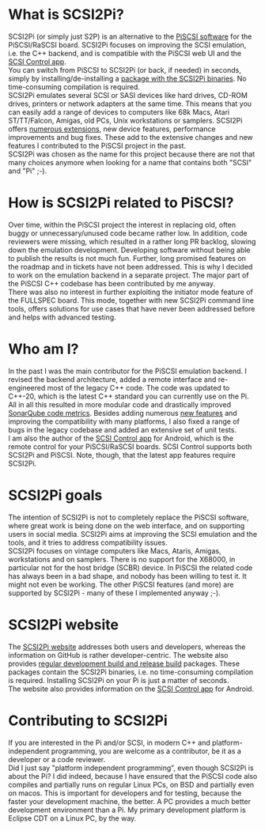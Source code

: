 # What is SCSI2Pi?

SCSI2Pi (or simply just S2P) is an alternative to the <a href="https://github.com/PiSCSI/piscsi" target="blank">PiSCSI software</a> for the PiSCSI/RaSCSI board. SCSI2Pi focuses on improving the SCSI emulation, i.e. the C++ backend, and is compatible with the PiSCSI web UI and the <a href="https://www.scsi2pi.net/en/app.html" target="blank">SCSI Control app</a>.<br />
You can switch from PiSCSI to SCSI2Pi (or back, if needed) in seconds, simply by installing/de-installing a <a href="https://www.scsi2pi.net/en/downloads.html" target="blank">package with the SCSI2Pi binaries</a>. No time-consuming compilation is required.<br />
SCSI2Pi emulates several SCSI or SASI devices like hard drives, CD-ROM drives, printers or network adapters at the same time. This means that you can easily add a range of devices to computers like 68k Macs, Atari ST/TT/Falcon, Amigas, old PCs, Unix workstations or samplers. SCSI2Pi offers <a href="https://www.scsi2pi.net/en/scsi2pi.html" target="blank">numerous extensions</a>, new device features, performance improvements and bug fixes. These add to the extensive changes and new features I contributed to the PiSCSI project in the past.<br />
SCSI2Pi was chosen as the name for this project because there are not that many choices anymore when looking for a name that contains both "SCSI" and "Pi" ;-).

# How is SCSI2Pi related to PiSCSI?

Over time, within the PiSCSI project the interest in replacing old, often buggy or unnecessary/unused code became rather low. In addition, code reviewers were missing, which resulted in a rather long PR backlog, slowing down the emulation development. Developing software without being able to publish the results is not much fun. Further, long promised features on the roadmap and in tickets have not been addressed. This is why I decided to work on the emulation backend in a separate project. The major part of the PiSCSI C++ codebase has been contributed by me anyway.<br />
There was also no interest in further exploiting the initiator mode feature of the FULLSPEC board. This mode, together with new SCSI2Pi command line tools, offers solutions for use cases that have never been addressed before and helps with advanced testing.

# Who am I?

In the past I was the main contributor for the PiSCSI emulation backend. I revised the backend architecture, added a remote interface and re-engineered most of the legacy C++ code. The code was updated to C++-20, which is the latest C++ standard you can currently use on the Pi. All in all this resulted in more modular code and drastically improved <a href="https://sonarcloud.io/project/overview?id=uweseimet_scsi2pi" target="blank">SonarQube code metrics</a>. Besides adding numerous <a href="https://www.scsi2pi.net/en/scsi2pi.html" target="blank">new features</a> and improving the compatibility with many platforms, I also fixed a range of bugs in the legacy codebase and added an extensive set of unit tests.<br />
I am also the author of the <a href="https://www.scsi2pi.net/en/app.html" target="blank">SCSI Control app</a> for Android, which is the remote control for your PiSCSI/RaSCSI boards. SCSI Control supports both SCSI2Pi and PiSCSI. Note, though, that the latest app features require SCSI2Pi.

# SCSI2Pi goals

The intention of SCSI2Pi is not to completely replace the PiSCSI software, where great work is being done on the web interface, and on supporting users in social media. SCSI2Pi aims at improving the SCSI emulation and the tools, and it tries to address compatibility issues.<br />
SCSI2Pi focuses on vintage computers like Macs, Ataris, Amigas, workstations and on samplers. There is no support for the X68000, in particular not for the host bridge (SCBR) device. In PiSCSI the related code has always been in a bad shape, and nobody has been willing to test it. It might not even be working. The other PiSCSI features (and more) are supported by SCSI2Pi - many of these I implemented anyway ;-).

# SCSI2Pi website

The <a href="https://www.scsi2pi.net" target="blank">SCSI2Pi website</a> addresses both users and developers, whereas the information on GitHub is rather developer-centric. The website also provides <a href="https://www.scsi2pi.net/en/downloads.html" target="blank">regular development build and release build</a> packages. These packages contain the SCSI2Pi binaries, i.e. no time-consuming compilation is required. Installing SCSI2Pi on your Pi is just a matter of seconds.<br />
The website also provides information on the <a href="https://www.scsi2pi.net/en/app.html">SCSI Control app</a> for Android.

# Contributing to SCSI2Pi

If you are interested in the Pi and/or SCSI, in modern C++ and platform-independent programming, you are welcome as a contributor, be it as a developer or a code reviewer.<br />
Did I just say "platform independent programming", even though SCSI2Pi is about the Pi? I did indeed, because I have ensured that the PiSCSI code also compiles and partially runs on regular Linux PCs, on BSD and partially even on macos. This is important for developers and for testing, because the faster your development machine, the better. A PC provides a much better development environment than a Pi. My primary development platform is Eclipse CDT on a Linux PC, by the way.
